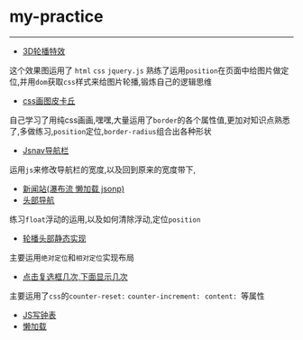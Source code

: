 # my-practice
***
- [3D轮播特效]( https://yym-yumeng123.github.io/practice/Carousel/index.html)

这个效果图运用了 `html` `css` `jquery.js` 熟练了运用`position`在页面中给图片做定位,并用`dom`获取`css`样式来给图片轮播,锻炼自己的逻辑思维
- [css画图皮卡丘]( https://yym-yumeng123.github.io/practice/draw.html)

自己学习了用纯css画画,嘿嘿,大量运用了`border`的各个属性值,更加对知识点熟悉了,多做练习,`position`定位,`border-radius`组合出各种形状
- [Jsnav导航栏](https://yym-yumeng123.github.io/practice/JSnav.html)

运用`js`来修改导航栏的宽度,以及回到原来的宽度带下,
- [新闻站(瀑布流 懒加载 jsonp)](https://yym-yumeng123.github.io/practice/news/news.html)
- [头部导航](https://yym-yumeng123.github.io/practice/nav.html)

练习`float`浮动的运用,以及如何清除浮动,定位`position`
- [轮播头部静态实现](https://yym-yumeng123.github.io/practice/lunbo-dingwei/image_slide.html)

主要运用`绝对定位`和`相对定位`实现布局
- [点击复选框几次,下面显示几次](https://yym-yumeng123.github.io/practice/counter-reset.html)

主要运用了`css`的`counter-reset:` `counter-increment:`  `content: `等属性
- [JS写钟表](https://yym-yumeng123.github.io/practice/clock.html)
- [懒加载](https://yym-yumeng123.github.io/practice/lazyload.html)
